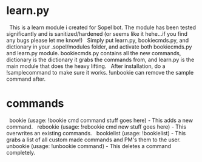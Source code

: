 # learn.py
&nbsp;
This is a learn module i created for Sopel bot.  The module has been tested significantly and is sanitized/hardened (or seems like it hehe...if you find any bugs please let me know!) 
&nbsp;
Simply put learn.py, bookiecmds.py, and dictionary in your .sopel/modules folder, and activate both bookiecmds.py and learn.py module.  bookiecmds.py contains all the new commands, dictionary is the dictionary it grabs the commands from, and learn.py is the main module that does the heavy lifting.
&nbsp;
After installation, do a !samplecommand to make sure it works.  !unbookie can remove the sample command after.
&nbsp;
# commands
&nbsp;
bookie (usage: !bookie cmd command stuff goes here) - This adds a new command.
&nbsp;
rebookie (usage: !rebookie cmd new stuff goes here) - This overwrites an existing commands.
&nbsp;
bookielist (usage: !bookielist) - This grabs a list of all custom made commands and PM's them to the user.
&nbsp;
unbookie (usage: !unbookie command) - This deletes a command completely.
